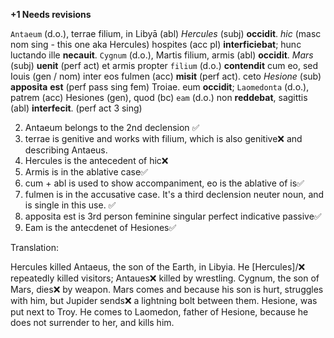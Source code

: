 **+1 Needs revisions**

`Antaeum` (d.o.), terrae filium, in Libyā (abl) *Hercules* (subj) **occidit**. *hic* (masc nom sing - this one aka Hercules) hospites (acc pl) **interficiebat**; hunc luctando ille **necauit**. `Cygnum` (d.o.), Martis filium, armis (abl) **occidit**. *Mars* (subj) **uenit** (perf act) et armis propter `filium` (d.o.) **contendit** cum eo, sed Iouis (gen / nom) inter eos fulmen (acc) **misit** (perf act). ceto *Hesione* (sub) **apposita** **est** (perf pass sing fem) Troiae. eum **occidit**; `Laomedonta` (d.o.), patrem (acc) Hesiones (gen), quod (bc) `eam` (d.o.) non **reddebat**, sagittis (abl) **interfecit**. (perf act 3 sing)

2. Antaeum belongs to the 2nd declension ✅
3. terrae is genitive and works with filium, which is also genitive❌ and describing Antaeus. 
4. Hercules is the antecedent of hic❌
5. Armis is in the ablative case✅
6. cum + abl is used to show accompaniment, eo is the ablative of is✅
7. fulmen is in the accusative case. It's a third declension neuter noun, and is single in this use. ✅
8. apposita est is 3rd person feminine singular perfect indicative passive✅
9. Eam is the antecdenet of Hesiones✅


Translation:


Hercules killed Antaeus, the son of the Earth, in Libyia. He [Hercules]/❌ repeatedly killed visitors; Antaues❌ killed by wrestling. Cygnum, the son of Mars, dies❌ by weapon. Mars comes and because his son is hurt, struggles with him, but Jupider sends❌ a lightning bolt between them. Hesione, was put next to Troy. He comes to Laomedon, father of Hesione, because he does not surrender to her, and kills him. 
